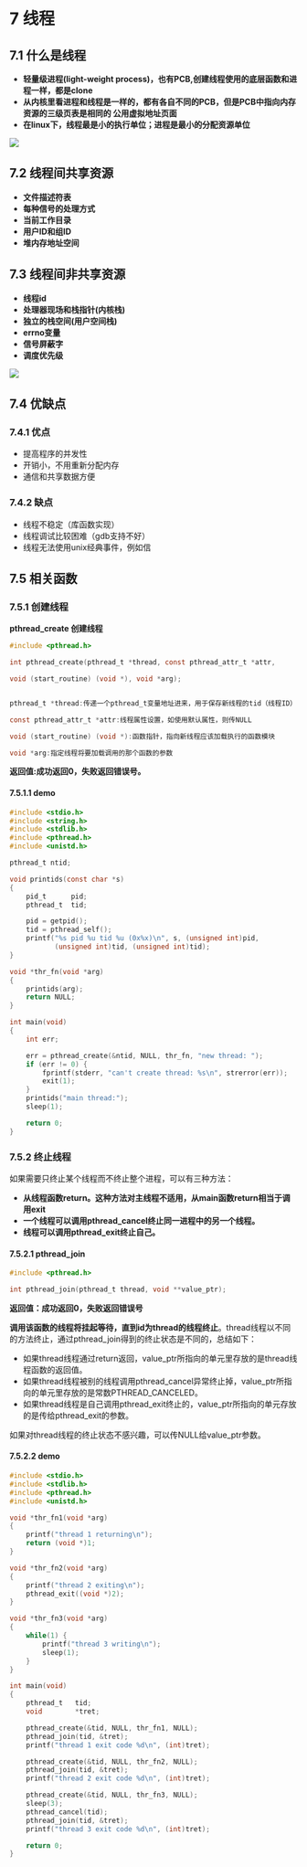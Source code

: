# 7 线程

## 7.1 什么是线程

- **轻量级进程(light-weight process)，也有PCB,创建线程使用的底层函数和进程一样，都是clone**
- **从内核里看进程和线程是一样的，都有各自不同的PCB，但是PCB中指向内存资源的三级页表是相同的 公用虚拟地址页面**
- **在linux下，线程最是小的执行单位；进程是最小的分配资源单位**

![](http://base422.oss-cn-beijing.aliyuncs.com/systhread.png)

## 7.2 线程间共享资源

- **文件描述符表**
- **每种信号的处理方式**
- **当前工作目录**
- **用户ID和组ID**
- **堆内存地址空间**

## 7.3 线程间非共享资源

- **线程id**
- **处理器现场和栈指针(内核栈)**
- **独立的栈空间(用户空间栈)**
- **errno变量**
- **信号屏蔽字**
- **调度优先级**

![](http://base422.oss-cn-beijing.aliyuncs.com/systhread1.png)

## 7.4 优缺点

### 7.4.1 优点

- 提高程序的并发性
- 开销小，不用重新分配内存
- 通信和共享数据方便

### 7.4.2 缺点

- 线程不稳定（库函数实现）
- 线程调试比较困难（gdb支持不好）
- 线程无法使用unix经典事件，例如信



## 7.5 相关函数

### 7.5.1 创建线程

 **pthread_create 创建线程**

```c
#include <pthread.h>

int pthread_create(pthread_t *thread, const pthread_attr_t *attr,

void (start_routine) (void *), void *arg);


pthread_t *thread:传递一个pthread_t变量地址进来，用于保存新线程的tid（线程ID）

const pthread_attr_t *attr:线程属性设置，如使用默认属性，则传NULL

void (start_routine) (void *):函数指针，指向新线程应该加载执行的函数模块

void *arg:指定线程将要加载调用的那个函数的参数

```

**返回值:成功返回0，失败返回错误号。**



#### 7.5.1.1 demo

```c
#include <stdio.h>
#include <string.h>
#include <stdlib.h>
#include <pthread.h>
#include <unistd.h>

pthread_t ntid;

void printids(const char *s)
{
	pid_t      pid;
	pthread_t  tid;

	pid = getpid();
	tid = pthread_self();
	printf("%s pid %u tid %u (0x%x)\n", s, (unsigned int)pid,
	       (unsigned int)tid, (unsigned int)tid);
}

void *thr_fn(void *arg)
{
	printids(arg);
	return NULL;
}

int main(void)
{
	int err;

	err = pthread_create(&ntid, NULL, thr_fn, "new thread: ");
	if (err != 0) {
		fprintf(stderr, "can't create thread: %s\n", strerror(err));
		exit(1);
	}
	printids("main thread:");
	sleep(1);

	return 0;
}
```



### 7.5.2 终止线程

如果需要只终止某个线程而不终止整个进程，可以有三种方法：

- **从线程函数return。这种方法对主线程不适用，从main函数return相当于调用exit**
- **一个线程可以调用pthread_cancel终止同一进程中的另一个线程。**
- **线程可以调用pthread_exit终止自己。**

#### 7.5.2.1 pthread_join

```c
#include <pthread.h>

int pthread_join(pthread_t thread, void **value_ptr);
```

**返回值：成功返回0，失败返回错误号**

**调用该函数的线程将挂起等待，直到id为thread的线程终止**。thread线程以不同的方法终止，通过pthread_join得到的终止状态是不同的，总结如下：

- 如果thread线程通过return返回，value_ptr所指向的单元里存放的是thread线程函数的返回值。
- 如果thread线程被别的线程调用pthread_cancel异常终止掉，value_ptr所指向的单元里存放的是常数PTHREAD_CANCELED。
- 如果thread线程是自己调用pthread_exit终止的，value_ptr所指向的单元存放的是传给pthread_exit的参数。

如果对thread线程的终止状态不感兴趣，可以传NULL给value_ptr参数。

#### 7.5.2.2 demo

```c
#include <stdio.h>
#include <stdlib.h>
#include <pthread.h>
#include <unistd.h>

void *thr_fn1(void *arg)
{
	printf("thread 1 returning\n");
	return (void *)1;
}

void *thr_fn2(void *arg)
{
	printf("thread 2 exiting\n");
	pthread_exit((void *)2);
}

void *thr_fn3(void *arg)
{
	while(1) {
		printf("thread 3 writing\n");
		sleep(1);
	}
}

int main(void)
{
	pthread_t   tid;
	void        *tret;

	pthread_create(&tid, NULL, thr_fn1, NULL);
	pthread_join(tid, &tret);
	printf("thread 1 exit code %d\n", (int)tret);

	pthread_create(&tid, NULL, thr_fn2, NULL);
	pthread_join(tid, &tret);
	printf("thread 2 exit code %d\n", (int)tret);

	pthread_create(&tid, NULL, thr_fn3, NULL);
	sleep(3);
	pthread_cancel(tid);
	pthread_join(tid, &tret);
	printf("thread 3 exit code %d\n", (int)tret);

	return 0;
}
```

